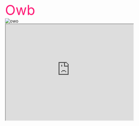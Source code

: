 <html>
  <head>
    <title>Qi73</title>
    <style type="text/css" media="screen">
      .a{
      font-size:45px;
      }
      #a{
      color:#ff1a75
      }
    </style>
  </head>
  <body>
    <div class="a" id="a">
      Owb
		</div>
		<div>
			<img src="http://p2.qhmsg.com/t01f4aa7945a74ad99b.png" alt="owo">
		</div>
		<iframe width="420" height="315"
						src="https://www.youtube.com/watch?v=AN3nAmTSeEk&t=1">
			</ifreme>	
	</body>
	</html>
